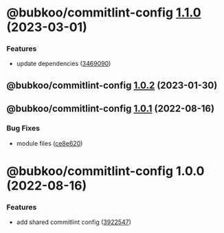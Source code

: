 # @bubkoo/commitlint-config [1.1.0](https://github.com/bubkoo/configs/compare/@bubkoo/commitlint-config@1.0.2...@bubkoo/commitlint-config@1.1.0) (2023-03-01)


### Features

* update dependencies ([3469090](https://github.com/bubkoo/configs/commit/3469090880735010c7f8f90ae746969eed1269ef))

## @bubkoo/commitlint-config [1.0.2](https://github.com/bubkoo/configs/compare/@bubkoo/commitlint-config@1.0.1...@bubkoo/commitlint-config@1.0.2) (2023-01-30)

## @bubkoo/commitlint-config [1.0.1](https://github.com/bubkoo/configs/compare/@bubkoo/commitlint-config@1.0.0...@bubkoo/commitlint-config@1.0.1) (2022-08-16)


### Bug Fixes

* module files ([ce8e620](https://github.com/bubkoo/configs/commit/ce8e620fbb930a0a8ce7081408fddb95ee31908f))

# @bubkoo/commitlint-config 1.0.0 (2022-08-16)


### Features

* add shared commitlint config ([3922547](https://github.com/bubkoo/configs/commit/3922547d92688254d24638d626665c0886895e37))
